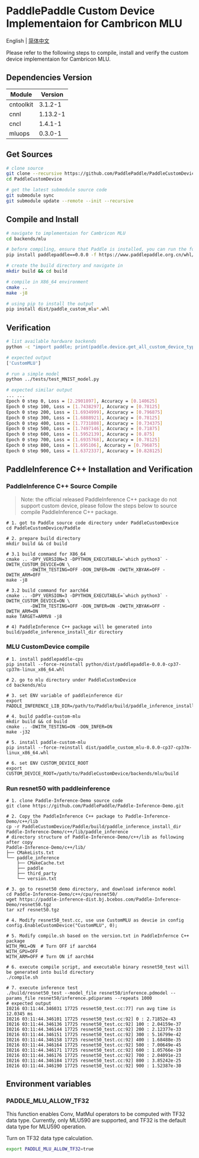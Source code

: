 # PaddlePaddle Custom Device Implementaion for Cambricon MLU

English | [简体中文](./README_cn.md)

Please refer to the following steps to compile, install and verify the custom device implementaion for Cambricon MLU.

## Dependencies Version

| Module    | Version  |
| --------- | -------- |
| cntoolkit | 3.1.2-1  |
| cnnl      | 1.13.2-1 |
| cncl      | 1.4.1-1  |
| mluops    | 0.3.0-1  |

## Get Sources

```bash
# clone source
git clone --recursive https://github.com/PaddlePaddle/PaddleCustomDevice
cd PaddleCustomDevice

# get the latest submodule source code
git submodule sync
git submodule update --remote --init --recursive
```

## Compile and Install

```bash
# navigate to implementaion for Cambricon MLU
cd backends/mlu

# before compiling, ensure that Paddle is installed, you can run the following command
pip install paddlepaddle==0.0.0 -f https://www.paddlepaddle.org.cn/whl/linux/cpu-mkl/develop.html

# create the build directory and navigate in
mkdir build && cd build

# compile in X86_64 environment
cmake ..
make -j8

# using pip to install the output
pip install dist/paddle_custom_mlu*.whl
```

## Verification

```bash
# list available hardware backends
python -c "import paddle; print(paddle.device.get_all_custom_device_type())"

# expected output
['CustomMLU']

# run a simple model
python ../tests/test_MNIST_model.py

# expected similar output
... ...
Epoch 0 step 0, Loss = [2.2901897], Accuracy = [0.140625]
Epoch 0 step 100, Loss = [1.7438297], Accuracy = [0.78125]
Epoch 0 step 200, Loss = [1.6934999], Accuracy = [0.796875]
Epoch 0 step 300, Loss = [1.6888921], Accuracy = [0.78125]
Epoch 0 step 400, Loss = [1.7731808], Accuracy = [0.734375]
Epoch 0 step 500, Loss = [1.7497146], Accuracy = [0.71875]
Epoch 0 step 600, Loss = [1.5952139], Accuracy = [0.875]
Epoch 0 step 700, Loss = [1.6935768], Accuracy = [0.78125]
Epoch 0 step 800, Loss = [1.695106], Accuracy = [0.796875]
Epoch 0 step 900, Loss = [1.6372337], Accuracy = [0.828125]
```

## PaddleInference C++ Installation and Verification
### PaddleInference C++ Source Compile
> Note: the official released PaddleInference C++ package do not support custom device, please follow the steps below to source compile PaddleInference C++ package.

```shell
# 1. got to Paddle source code directory under PaddleCustomDevice
cd PaddleCustomDevice/Paddle

# 2. prepare build directory
mkdir build && cd build

# 3.1 build command for X86_64
cmake .. -DPY_VERSION=3 -DPYTHON_EXECUTABLE=`which python3` -DWITH_CUSTOM_DEVICE=ON \
         -DWITH_TESTING=OFF -DON_INFER=ON -DWITH_XBYAK=OFF -DWITH_ARM=OFF
make -j8

# 3.2 build command for aarch64
cmake .. -DPY_VERSION=3 -DPYTHON_EXECUTABLE=`which python3` -DWITH_CUSTOM_DEVICE=ON \
         -DWITH_TESTING=OFF -DON_INFER=ON -DWITH_XBYAK=OFF -DWITH_ARM=ON
make TARGET=ARMV8 -j8

# 4) PaddleInference C++ package will be generated into build/paddle_inference_install_dir directory

```

### MLU CustomDevice compile
```shell
# 1. install paddlepaddle-cpu
pip install --force-reinstall python/dist/paddlepaddle-0.0.0-cp37-cp37m-linux_x86_64.whl

# 2. go to mlu directory under PaddleCustomDevice
cd backends/mlu

# 3. set ENV variable of paddleinference dir
export PADDLE_INFERENCE_LIB_DIR=/path/to/Paddle/build/paddle_inference_install_dir/paddle/lib

# 4. build paddle-custom-mlu
mkdir build && cd build
cmake .. -DWITH_TESTING=ON -DON_INFER=ON
make -j32

# 5. install paddle-custom-mlu
pip install --force-reinstall dist/paddle_custom_mlu-0.0.0-cp37-cp37m-linux_x86_64.whl

# 6. set ENV CUSTOM_DEVICE_ROOT
export CUSTOM_DEVICE_ROOT=/path/to/PaddleCustomDevice/backends/mlu/build
```

### Run resnet50 with paddleinference
```shell
# 1. clone Paddle-Inference-Demo source code
git clone https://github.com/PaddlePaddle/Paddle-Inference-Demo.git

# 2. Copy the PaddleInference C++ package to Paddle-Inference-Demo/c++/lib
cp -r PaddleCustomDevice/Paddle/build/paddle_inference_install_dir Paddle-Inference-Demo/c++/lib/paddle_inference
# directory structure of Paddle-Inference-Demo/c++/lib as following after copy
Paddle-Inference-Demo/c++/lib/
├── CMakeLists.txt
└── paddle_inference
    ├── CMakeCache.txt
    ├── paddle
    ├── third_party
    └── version.txt

# 3. go to resnet50 demo directory, and download inference model
cd Paddle-Inference-Demo/c++/cpu/resnet50/
wget https://paddle-inference-dist.bj.bcebos.com/Paddle-Inference-Demo/resnet50.tgz
tar xzf resnet50.tgz

# 4. Modify resnet50_test.cc, use use CustomMLU as devcie in config
config.EnableCustomDevice("CustomMLU", 0);

# 5. Modify compile.sh based on the version.txt in PaddleInfernce C++ package
WITH_MKL=ON  # Turn OFF if aarch64
WITH_GPU=OFF
WITH_ARM=OFF # Turn ON if aarch64

# 6. execute compile script, and executable binary resnet50_test will be generated into build directory
./compile.sh

# 7. execute inference test
./build/resnet50_test --model_file resnet50/inference.pdmodel --params_file resnet50/inference.pdiparams --repeats 1000
# expected output
I0216 03:11:44.346031 17725 resnet50_test.cc:77] run avg time is 12.0345 ms
I0216 03:11:44.346101 17725 resnet50_test.cc:92] 0 : 2.71852e-43
I0216 03:11:44.346136 17725 resnet50_test.cc:92] 100 : 2.04159e-37
I0216 03:11:44.346144 17725 resnet50_test.cc:92] 200 : 2.12377e-33
I0216 03:11:44.346151 17725 resnet50_test.cc:92] 300 : 5.16799e-42
I0216 03:11:44.346158 17725 resnet50_test.cc:92] 400 : 1.68488e-35
I0216 03:11:44.346164 17725 resnet50_test.cc:92] 500 : 7.00649e-45
I0216 03:11:44.346171 17725 resnet50_test.cc:92] 600 : 1.05766e-19
I0216 03:11:44.346176 17725 resnet50_test.cc:92] 700 : 2.04091e-23
I0216 03:11:44.346184 17725 resnet50_test.cc:92] 800 : 3.85242e-25
I0216 03:11:44.346190 17725 resnet50_test.cc:92] 900 : 1.52387e-30
```

## Environment variables

### PADDLE_MLU_ALLOW_TF32
This function enables Conv, MatMul operators to be computed with TF32 data type. Currently, only MLU590 are supported, and TF32 is the default data type for MLU590 operation.

Turn on TF32 data type calculation.
```bash
export PADDLE_MLU_ALLOW_TF32=true
```
